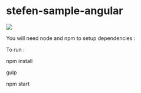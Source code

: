 # stefen-sample-angular

![](http://i.giphy.com/l46C6sdSa5DVSJnLG.gif)

You will need node and npm to setup dependencies : 

To run : 

npm install

gulp

npm start
